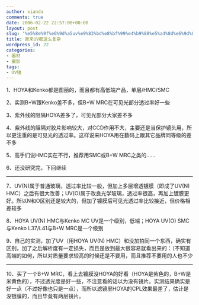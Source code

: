 ```yaml
---
author: xianda
comments: true
date: 2006-02-22 22:57:00+00:00
layout: post
slug: '%e5%8e%9f%e6%9d%a5uv%e9%83%bd%e8%bf%99%e4%b9%88%e5%a4%8d%e6%9d%82'
title: 原来UV都这么复杂
wordpress_id: 22
categories:
- 器材
- 摄影
tags:
- UV镜
---
```


1、HOYA和Kenko都是图丽的，而且都有高低端产品，单层/HMC/SMC

 

2、实测B+W跟Kenko差不多，但B+W MRC在可见光部分透过率好一些

 

3、紫外线的阻隔HOYA差多了，可见光部分大家差不多

 

4、紫外线的阻隔对胶片影响较大，对CCD作用不大，主要还是当保护镜头用，所以更注重的是可见光的透过率。这样说来HOYA用在数码上跟其它品牌同等级的差不多

 

5、高手们说HMC实在不行，推荐用SMC或B+W MRC之类的……

 

6、还没研究完，下回继续

 

    
   

* * *

     


 

7、UV(N)属于普通玻璃，透过率比较一般，但加上多层增透镀膜（即成了UV(N) HMC）之后有很大改善；UV(O)属于改良光学玻璃，透过率很高，再加上镀膜更好。所以N和O区别还是较大的，但加了镀膜后可见光透过率比较接近，但价格相差较多

 

8、HOYA UV(N) HMC与Kenko MC UV是一个级别，低端；HOYA UV(O) SMC与Kenko L37/L41与B+W MRC是一个级别

 

9、自己的实测，加了UV（用HOYA UV(N) HMC）和没加拍同一个东西，确实有区别，加了之后解析度有一定损失，而且是放到最大很容易就看出来的：（不知道高端的如何，所以对质量要求较高的时候还是不要用，而且推荐不要用的人也不少

 

    
   

* * *

     


 

10、买了一个B+W MRC，看上去镀膜没HOYA的好看（HOYA是紫色的，B+W是米黄色的），不过透光度是好一些，不注意看的话以为没有镜片。实测结果确实是好一点（不过好像也只是一点），而所以滤镜里HOYA的CPL效果最差了，估计是没镀膜的，而且毕竟有两层镜片。
